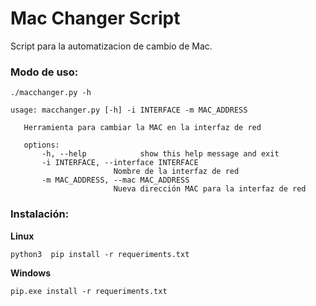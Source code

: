 # Mac Changer Script 
Script para la automatizacion de cambio de Mac.

### Modo de uso:

`./macchanger.py -h`

    usage: macchanger.py [-h] -i INTERFACE -m MAC_ADDRESS
 
       Herramienta para cambiar la MAC en la interfaz de red
 
       options:
           -h, --help            show this help message and exit
           -i INTERFACE, --interface INTERFACE
                           Nombre de la interfaz de red
           -m MAC_ADDRESS, --mac MAC_ADDRESS
                           Nueva dirección MAC para la interfaz de red

### Instalación:

**Linux**

`python3  pip install -r requeriments.txt`

**Windows**

`pip.exe install -r requeriments.txt`
